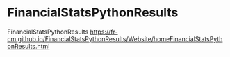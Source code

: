# FinancialStatsPythonResults
FinancialStatsPythonResults
https://fr-cm.github.io/FinancialStatsPythonResults/Website/homeFinancialStatsPythonResults.html
